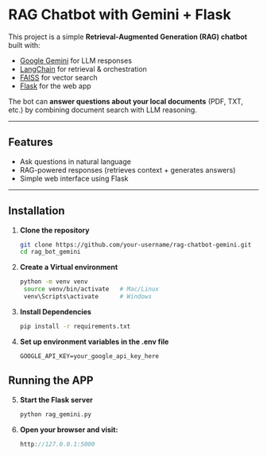 # RAG Chatbot with Gemini + Flask

This project is a simple **Retrieval-Augmented Generation (RAG) chatbot** built with:
- [Google Gemini](https://ai.google.dev/) for LLM responses  
- [LangChain](https://www.langchain.com/) for retrieval & orchestration  
- [FAISS](https://github.com/facebookresearch/faiss) for vector search  
- [Flask](https://flask.palletsprojects.com/) for the web app  

The bot can **answer questions about your local documents** (PDF, TXT, etc.) by combining document search with LLM reasoning.

---

##  Features
- Ask questions in natural language
- RAG-powered responses (retrieves context + generates answers)
- Simple web interface using Flask
  
---

##  Installation

1. **Clone the repository**
   ```bash
   git clone https://github.com/your-username/rag-chatbot-gemini.git
   cd rag_bot_gemini
   
2. **Create a Virtual environment**
   ```bash
   python -m venv venv
    source venv/bin/activate   # Mac/Linux
    venv\Scripts\activate      # Windows

3. **Install Dependencies**
   ```bash
   pip install -r requirements.txt

4. **Set up environment variables in the .env file**
   ```env
   GOOGLE_API_KEY=your_google_api_key_here

## Running the APP

5. **Start the Flask server**
   ```bash
   python rag_gemini.py
   
6. **Open your browser and visit:**
    ```cpp
    http://127.0.0.1:5000
